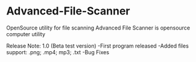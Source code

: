 # Advanced-File-Scanner
OpenSource utility for file scanning
Advanced File Scanner is opensource computer utility

Release Note:
1.0 (Beta test version)
-First program released
-Added files support: .png; .mp4; mp3; .txt
-Bug Fixes
